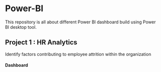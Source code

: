 # Power-BI
This repository is all about different Power BI dashboard build using Power BI desktop tool.

## Project 1 : HR Analytics 

<p>Identify factors contributing to employee attrition within the organization </p>
<h4>Dashboard </h4> </br>






